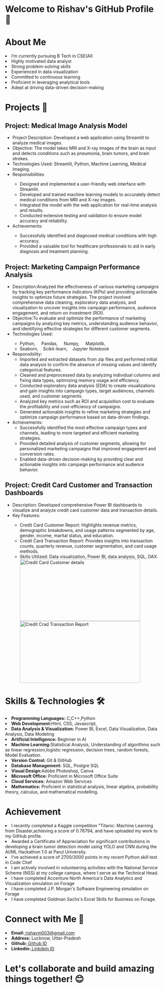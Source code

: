 # Welcome to Rishav's GitHub Profile 👋

# About Me 
<li>
I’m currently pursuing B Tech in CSE(AI)
<li>Highly motivated data analyst
<li>
Strong problem-solving skills
<li>
Experienced in data visualization
<li>
Committed to continuous learning
<li>
Proficient in leveraging analytical tools
<li>
Adept at driving data-driven decision-making
</li>

# Projects 🚀
<h2>Project: Medical Image Analysis Model<br> </h2>
<ul>
<li>Project Description: Developed a web application using Streamlit to analyze medical images.<br></li>
<li>Objective: The model takes MRI and X-ray images of the brain as input and detects conditions such as pneumonia, brain tumors, and brain strokes.<br></li>
<li>Technologies Used: Streamlit, Python, Machine Learning, Medical Imaging.<br></li>
<li>Responsibilities</li>
    <ul>
        <li>Designed and implemented a user-friendly web interface with Streamlit.</li>
        <li>Developed and trained machine learning models to accurately detect medical conditions from MRI and X-ray images.</li>
        <li>Integrated the model with the web application for real-time analysis and results.</li>
        <li>Conducted extensive testing and validation to ensure model accuracy and reliability.</li>
    </ul>
<li>Achievements:</li>
    <ul>
        <li>Successfully identified and diagnosed medical conditions with high accuracy.</li>
        <li>Provided a valuable tool for healthcare professionals to aid in early diagnosis and treatment planning.</li>
    </ul>
</ul>
</li>
<h2>Project: Marketing Campaign Performance Analysis</h2>
<ul>
<li>Description:Analyzed the effectiveness of various marketing campaigns by tracking key performance indicators (KPIs) and providing actionable insights to optimize future strategies. The project involved comprehensive data cleaning, exploratory data analysis, and visualization to uncover insights into campaign performance, audience engagement, and return on investment (ROI).</li>
<li>Objective:To evaluate and optimize the performance of marketing campaigns by analyzing key metrics, understanding audience behavior, and identifying effective strategies for different customer segments.</li>
<li>Technologies Used:</li>
<ul>
<li>Python,&nbsp;&nbsp;&nbsp;&nbsp; Pandas,&nbsp;&nbsp;&nbsp;&nbsp; Numpy,&nbsp;&nbsp;&nbsp;&nbsp; Matplolib,&nbsp;&nbsp;&nbsp;&nbsp;  </li> 
<li>Seaborn,&nbsp;&nbsp;&nbsp;&nbsp;Scikit-learn,&nbsp;&nbsp;&nbsp;&nbsp;Jupyter Notebook</li>
</ul>
<li>Responsibility:
<ul>
<li>
Imported and extracted datasets from zip files and performed initial data analysis to confirm the absence of missing values and identify categorical features.
<li>
Cleaned and preprocessed data by analyzing individual columns and fixing data types, optimizing memory usage and efficiency.
<li>
Conducted exploratory data analysis (EDA) to create visualizations and gain insights into campaign types, target audiences, channels used, and customer segments.
<li>
Analyzed key metrics such as ROI and acquisition cost to evaluate the profitability and cost-efficiency of campaigns.
<li>
Generated actionable insights to refine marketing strategies and optimize campaign performance based on data-driven findings.
</li>
</ul>
<li>Achievements:
<ul>
<li>
Successfully identified the most effective campaign types and channels, leading to more targeted and efficient marketing strategies.
<li>
Provided detailed analysis of customer segments, allowing for personalized marketing campaigns that improved engagement and conversion rates.
<li>
Enabled data-driven decision-making by providing clear and actionable insights into campaign performance and audience behavior.
</li>
</ul>
</li>
</ul>
<h2>Project: Credit Card Customer and Transaction Dashboards</h2>
<ul>
<li>Description: Developed comprehensive Power BI dashboards to visualize and analyze credit card customer data and transaction details.<br></li>
<li>Key Features:</li>
  <ul>
    <li>Credit Card Customer Report: Highlights revenue metrics, demographic breakdowns, and usage patterns segmented by age, gender, income, marital status, and education.<br></li>
    <li>Credit Card Transaction Report: Provides insights into transaction counts, quarterly revenue, customer segmentation, and card usage methods.<br></li>
    <li>Skills Utilized: Data visualization, Power BI, data analysis, SQL, DAX.<br></li>
    <img src="https://github.com/user-attachments/assets/311f034e-3e2d-4da4-ad1a-95506077ad37" alt="Credit Card Customer details" width="390" height="200">
    <img src="https://github.com/user-attachments/assets/b878c9b7-de62-4a34-8950-83b5af81cca2" alt="Credit Crad Transaction Report" width="390" height="200">
  </ul>
</ul>


# Skills & Technologies 🛠️
<li>
<b>Programming Languages:</b> C,C++,Python
<li>
<b>Web Development:</b>Html, CSS, Javascript,    
<li>
<b> Data Analysis & Visualization:</b> Power BI, Excel, Data Visualization, Data Analysis, Data Modeling
<li>
<b>Artificial Intelligence:</b> Beginner in AI
<li>
<b> Machine Learning:</b>Statistical Analysis, Understanding of algorithms such as linear regression,logistic regression, decision trees, random forests, Model Evaluation.<br>
<li>
<b>Version Control:</b> Git & GitHub
<li>
<b>Database Management:</b> SQL, Postgre SQL
<li>
<b>Visual Design:</b>Adobe Photoshop, Canva
<li>
<b> Microsoft Office:</b> Proficient in Microsoft Office Suite
<li>
<b>Cloud Services:</b> Amazon Web Services
<li>
<b> Mathematics:</b> Proficient in statistical analysis, linear algebra, probability theory, calculus, and mathematical modelling. <br>
</li>

 # Achievement
<li>
 I recently completed a Kaggle competition "Titanic: Machine Learning from Disaster,achieving a score of 0.76794, and have uploaded my work to my GitHub profile.<br>
<li>
Awarded a Certificate of Appreciation for significant contributions in developing a brain tumor detection model using YOLO and CNN during the AI/ML Hackathon 1.0 at Parul University.<br>
<li>
 I've achieved a score of 2700/3000 points in my recent Python skill test in Code Chef
<li>
 I am actively involved in volunteering activities with the National Service Scheme (NSS) at my college campus, where I serve as the Technical Head.<br>
<li>
 I have completed Accenture North America's Data Analytics and Visualization simulation on Forage<br>
<li>
 I have completed J.P. Morgan's Software Engineering simulation on Forage<br>
 <li>I have completed Goldman Sachs's Excel Skills for Business on Forage. <br>

</li>

 # Connect with Me 🤝
<li>
<b>Email:</b><a href="rishavm003@gmail.com"> rishavm003@gmail.com</a>
<li>
<b>Address:</b> Lucknow, Uttar-Pradesh
<li>
<b>Github:</b><a href="https://github.com/rishavm003"> Github ID</a>
<li>
<b>Linkedin:</b><a href="https://www.linkedin.com/in/rishav-mishra-a95a85224?lipi=urn%3Ali%3Apage%3Ad_flagship3_profile_view_base_contact_details%3BAOmZA9DNTj65hTvsJJqMjg%3D%3D"> Linkdein ID</a>
 </li>


 # Let's collaborate and build amazing things together! 😊
